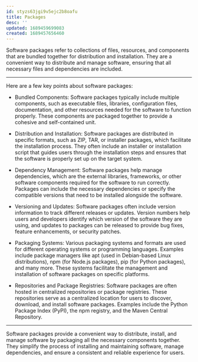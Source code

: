 ```yaml
---
id: styzs63jgi9v5ejc2b8oafu
title: Packages
desc: ''
updated: 1689459699083
created: 1689457656460
---
```


Software packages refer to collections of files, resources, and components that are bundled together for distribution and installation. They are a convenient way to distribute and manage software, ensuring that all necessary files and dependencies are included.

---

Here are a few key points about software packages:

- Bundled Components: Software packages typically include multiple components, such as executable files, libraries, configuration files, documentation, and other resources needed for the software to function properly. These components are packaged together to provide a cohesive and self-contained unit.

- Distribution and Installation: Software packages are distributed in specific formats, such as ZIP, TAR, or installer packages, which facilitate the installation process. They often include an installer or installation script that guides users through the installation steps and ensures that the software is properly set up on the target system.

- Dependency Management: Software packages help manage dependencies, which are the external libraries, frameworks, or other software components required for the software to run correctly. Packages can include the necessary dependencies or specify the compatible versions that need to be installed alongside the software.

- Versioning and Updates: Software packages often include version information to track different releases or updates. Version numbers help users and developers identify which version of the software they are using, and updates to packages can be released to provide bug fixes, feature enhancements, or security patches.

- Packaging Systems: Various packaging systems and formats are used for different operating systems or programming languages. Examples include package managers like apt (used in Debian-based Linux distributions), npm (for Node.js packages), pip (for Python packages), and many more. These systems facilitate the management and installation of software packages on specific platforms.

- Repositories and Package Registries: Software packages are often hosted in centralized repositories or package registries. These repositories serve as a centralized location for users to discover, download, and install software packages. Examples include the Python Package Index (PyPI), the npm registry, and the Maven Central Repository.

---

Software packages provide a convenient way to distribute, install, and manage software by packaging all the necessary components together. They simplify the process of installing and maintaining software, manage dependencies, and ensure a consistent and reliable experience for users.